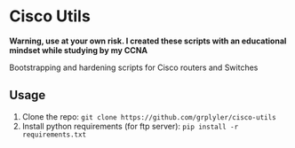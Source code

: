 # Cisco Utils

**Warning, use at your own risk. I created these scripts with an educational mindset while studying by my CCNA**

Bootstrapping and hardening scripts for Cisco routers and Switches

## Usage

1. Clone the repo: `git clone https://github.com/grplyler/cisco-utils`
2. Install python requirements (for ftp server): `pip install -r requirements.txt`
